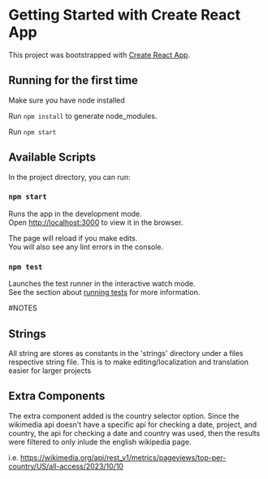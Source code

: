 # Getting Started with Create React App

This project was bootstrapped with [Create React App](https://github.com/facebook/create-react-app).

## Running for the first time

Make sure you have node installed

Run `npm install` to generate node_modules.

Run `npm start` 

## Available Scripts

In the project directory, you can run:

### `npm start`

Runs the app in the development mode.\
Open [http://localhost:3000](http://localhost:3000) to view it in the browser.

The page will reload if you make edits.\
You will also see any lint errors in the console.

### `npm test`

Launches the test runner in the interactive watch mode.\
See the section about [running tests](https://facebook.github.io/create-react-app/docs/running-tests) for more information.

#NOTES

## Strings

All string are stores as constants in the 'strings' directory under a files respective string file. This is to make editing/localization and translation easier for larger projects

## Extra Components

The extra component added is the country selector option. Since the wikimedia api doesn't have a specific api for checking a date, project, and country, the api for checking a date and country was used, then the results were filtered to only inlude the english wikipedia page.

i.e. https://wikimedia.org/api/rest_v1/metrics/pageviews/top-per-country/US/all-access/2023/10/10

